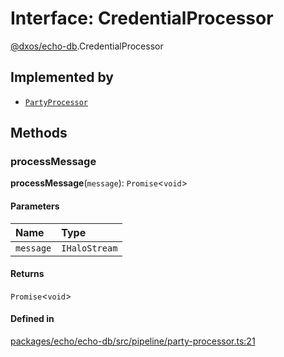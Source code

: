 # Interface: CredentialProcessor

[@dxos/echo-db](../modules/dxos_echo_db.md).CredentialProcessor

## Implemented by

- [`PartyProcessor`](../classes/dxos_echo_db.PartyProcessor.md)

## Methods

### processMessage

**processMessage**(`message`): `Promise`<`void`\>

#### Parameters

| Name | Type |
| :------ | :------ |
| `message` | `IHaloStream` |

#### Returns

`Promise`<`void`\>

#### Defined in

[packages/echo/echo-db/src/pipeline/party-processor.ts:21](https://github.com/dxos/dxos/blob/main/packages/echo/echo-db/src/pipeline/party-processor.ts#L21)
